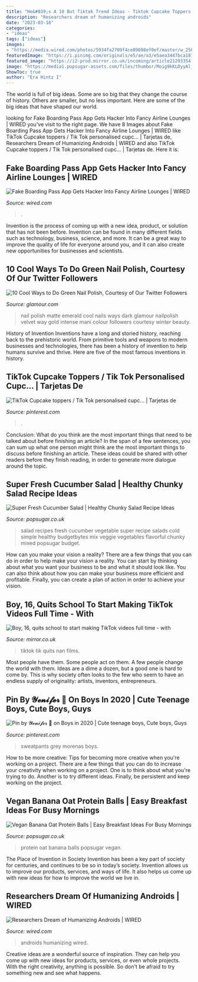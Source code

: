 ```yaml
---
title: "He&#039;s A 10 But Tiktok Trend Ideas - Tiktok Cupcake Toppers / Tik Tok Personalised Cupc…"
description: "Researchers dream of humanizing androids"
date: "2023-03-18"
categories:
- "ideas"
tags: ["ideas"]
images:
- "https://media.wired.com/photos/5934fa2709f4ce09698ef0ef/master/w_2560%2Cc_limit/nextgen_robots_full.jpg"
featuredImage: "https://i.pinimg.com/originals/e5/ae/a3/e5aea3447bca187e1384998a9b12508f.jpg"
featured_image: "https://i2-prod.mirror.co.uk/incoming/article21293354.ece/ALTERNATES/s615b/0_PAY-College_Drop_Out_Turn_Tik_Tok_Pro_TRIANGLENEWS_1JPEG.jpg"
image: "https://media1.popsugar-assets.com/files/thumbor/Moig9kKLDyyAl_jeQXUyhgJ-1SA/fit-in/728xorig/filters:format_auto-!!-:strip_icc-!!-/2018/06/27/880/n/43953451/0551c583ba3f47ec_3f937dd1151cd570_protein-ballls/i/Vegan-Banana-Oat-Protein-Balls.jpg"
ShowToc: true
author: "Era Hintz I"
---
```



The world is full of big ideas. Some are so big that they change the course of history. Others are smaller, but no less important. Here are some of the big ideas that have shaped our world.

	

		
looking for Fake Boarding Pass App Gets Hacker Into Fancy Airline Lounges | WIRED you've visit to the right page. We have 8 Images about Fake Boarding Pass App Gets Hacker Into Fancy Airline Lounges | WIRED like TikTok Cupcake toppers / Tik Tok personalised cupc… | Tarjetas de, Researchers Dream of Humanizing Androids | WIRED and also TikTok Cupcake toppers / Tik Tok personalised cupc… | Tarjetas de. Here it is:
		
    
## Fake Boarding Pass App Gets Hacker Into Fancy Airline Lounges | WIRED

<img loading=lazy src="https://media.wired.com/photos/5926d328cefba457b079b430/191:100/w_1280,c_limit/IMG_8177.jpg?mbid=social_retweet" onerror="this.onerror=null;this.src='https://tse1.mm.bing.net/th?id=OIP.yC5gblPxFesJ1rP9G3121QHaD4&amp;pid=15.1';" alt="Fake Boarding Pass App Gets Hacker Into Fancy Airline Lounges | WIRED">

_Source: wired.com_

>. 

	

Invention is the process of coming up with a new idea, product, or solution that has not been before. Invention can be found in many different fields such as technology, business, science, and more. It can be a great way to improve the quality of life for everyone around you, and it can also create new opportunities for businesses and scientists.

    
## 10 Cool Ways To Do Green Nail Polish, Courtesy Of Our Twitter Followers

<img loading=lazy src="https://media.glamour.com/photos/569667cf93ef4b095210d3b9/master/w_1280,c_limit/beauty-blogs-girls-in-the-beauty-department-2012-02-04-0204-green-nail-polish-juliakramka_bd.jpg" onerror="this.onerror=null;this.src='https://tse2.mm.bing.net/th?id=OIP.L7vqoDVCg-St7LAJSS_GHgAAAA&amp;pid=15.1';" alt="10 Cool Ways to Do Green Nail Polish, Courtesy of Our Twitter Followers">

_Source: glamour.com_

>nail polish matte emerald cool nails ways dark glamour nailpolish velvet way gold intense mani colour followers courtesy winter beauty. 

	

History of Invention
Inventions have a long and storied history, reaching back to the prehistoric world. From primitive tools and weapons to modern businesses and technologies, there has been a history of invention to help humans survive and thrive. Here are five of the most famous inventions in history.

    
## TikTok Cupcake Toppers / Tik Tok Personalised Cupc… | Tarjetas De

<img loading=lazy src="https://i.pinimg.com/originals/e5/ae/a3/e5aea3447bca187e1384998a9b12508f.jpg" onerror="this.onerror=null;this.src='https://tse4.mm.bing.net/th?id=OIP.ADmvn3lpHI9pdiEBKgpkYgHaJ4&amp;pid=15.1';" alt="TikTok Cupcake toppers / Tik Tok personalised cupc… | Tarjetas de">

_Source: pinterest.com_

>. 

	

Conclusion: What do you think are the most important things that need to be talked about before finishing an article?
In the span of a few sentences, you can sum up what one person might think are the most important things to discuss before finishing an article. These ideas could be shared with other readers before they finish reading, in order to generate more dialogue around the topic.

    
## Super Fresh Cucumber Salad | Healthy Chunky Salad Recipe Ideas

<img loading=lazy src="https://media1.popsugar-assets.com/files/thumbor/DeBFJIf4mG4LiPL8h89i7byJ8cY/fit-in/728xorig/filters:format_auto-!!-:strip_icc-!!-/2017/06/09/578/n/37141241/fb2aec86ffddc9dc_Super-Fresh-Salad-V3/i/Super-Fresh-Cucumber-Salad.jpg" onerror="this.onerror=null;this.src='https://tse3.mm.bing.net/th?id=OIP.iG4a0LKRVduwUwlXL4HStQHaJ3&amp;pid=15.1';" alt="Super Fresh Cucumber Salad | Healthy Chunky Salad Recipe Ideas">

_Source: popsugar.co.uk_

>salad recipes fresh cucumber vegetable super recipe salads cold simple healthy budgetbytes mix veggie vegetables flavorful chunky mixed popsugar budget. 

	

How can you make your vision a reality?
There are a few things that you can do in order to help make your vision a reality. You can start by thinking about what you want your business to be and what it should look like. You can also think about how you can make your business more efficient and profitable. Finally, you can create a plan of action in order to achieve your vision.

    
## Boy, 16, Quits School To Start Making TikTok Videos Full Time - With

<img loading=lazy src="https://i2-prod.mirror.co.uk/incoming/article21293354.ece/ALTERNATES/s615b/0_PAY-College_Drop_Out_Turn_Tik_Tok_Pro_TRIANGLENEWS_1JPEG.jpg" onerror="this.onerror=null;this.src='https://tse4.mm.bing.net/th?id=OIP.SMkogquVBqN6x0ijHQ5hMgHaJF&amp;pid=15.1';" alt="Boy, 16, quits school to start making TikTok videos full time - with">

_Source: mirror.co.uk_

>tiktok tik quits nan films. 

	

Most people have them. Some people act on them. A few people change the world with them. Ideas are a dime a dozen, but a good one is hard to come by. This is why society often looks to the few who seem to have an endless supply of originality: artists, inventors, entrepreneurs.

    
## Pin By 𝓨𝓮𝓷𝓲𝓯𝓮𝓻 🌺 On Boys In 2020 | Cute Teenage Boys, Cute Boys, Guys

<img loading=lazy src="https://i.pinimg.com/736x/3e/40/15/3e4015acd9b8656a2e7ca7d3f09be70c.jpg" onerror="this.onerror=null;this.src='https://tse4.mm.bing.net/th?id=OIP.5ky33mow2-wNjSY4OJYBPgHaLc&amp;pid=15.1';" alt="Pin by 𝓨𝓮𝓷𝓲𝓯𝓮𝓻 🌺 on Boys in 2020 | Cute teenage boys, Cute boys, Guys">

_Source: pinterest.com_

>sweatpants grey morenas boys. 

	

How to be more creative: Tips for becoming more creative when you're working on a project.
There are a few things that you can do to increase your creativity when working on a project. One is to think about what you're trying to do. Another is to try different ideas. Finally, be persistent and keep working on the project.

    
## Vegan Banana Oat Protein Balls | Easy Breakfast Ideas For Busy Mornings

<img loading=lazy src="https://media1.popsugar-assets.com/files/thumbor/Moig9kKLDyyAl_jeQXUyhgJ-1SA/fit-in/728xorig/filters:format_auto-!!-:strip_icc-!!-/2018/06/27/880/n/43953451/0551c583ba3f47ec_3f937dd1151cd570_protein-ballls/i/Vegan-Banana-Oat-Protein-Balls.jpg" onerror="this.onerror=null;this.src='https://tse4.mm.bing.net/th?id=OIP.6i6hXSAV-qJgqgXIbGnwsQHaLH&amp;pid=15.1';" alt="Vegan Banana Oat Protein Balls | Easy Breakfast Ideas For Busy Mornings">

_Source: popsugar.co.uk_

>protein oat banana balls popsugar vegan. 

	

The Place of Invention in Society
Invention has been a key part of society for centuries, and continues to be so in today’s society. Invention allows us to improve our products, services, and ways of life. It also helps us come up with new ideas for how to improve the world we live in.

    
## Researchers Dream Of Humanizing Androids | WIRED

<img loading=lazy src="https://media.wired.com/photos/5934fa2709f4ce09698ef0ef/master/w_2560%2Cc_limit/nextgen_robots_full.jpg" onerror="this.onerror=null;this.src='https://tse1.mm.bing.net/th?id=OIP.5c2i8_-V44CQmeZnLY9EVwAAAA&amp;pid=15.1';" alt="Researchers Dream of Humanizing Androids | WIRED">

_Source: wired.com_

>androids humanizing wired. 

	

Creative ideas are a wonderful source of inspiration. They can help you come up with new ideas for products, services, or even whole projects. With the right creativity, anything is possible. So don't be afraid to try something new and see what happens.

